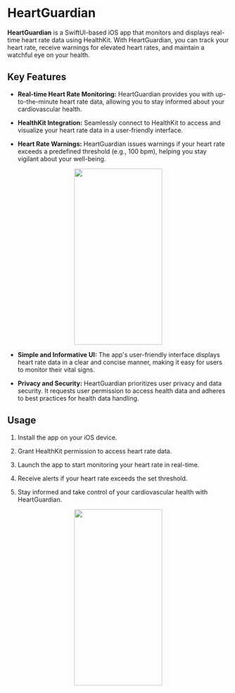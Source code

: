 # HeartGuardian

**HeartGuardian** is a SwiftUI-based iOS app that monitors and displays real-time heart rate data using HealthKit. With HeartGuardian, you can track your heart rate, receive warnings for elevated heart rates, and maintain a watchful eye on your health.

## Key Features

- **Real-time Heart Rate Monitoring:** HeartGuardian provides you with up-to-the-minute heart rate data, allowing you to stay informed about your cardiovascular health.

- **HealthKit Integration:** Seamlessly connect to HealthKit to access and visualize your heart rate data in a user-friendly interface.

- **Heart Rate Warnings:** HeartGuardian issues warnings if your heart rate exceeds a predefined threshold (e.g., 100 bpm), helping you stay vigilant about your well-being.
<p align="center">
<img src="https://github.com/Ezagor-dev/HeartGuardian/assets/45847677/ca50a51d-2293-4097-ad9f-cc26edaf0b5a" width="200" height="400">
</p>


- **Simple and Informative UI:** The app's user-friendly interface displays heart rate data in a clear and concise manner, making it easy for users to monitor their vital signs.

- **Privacy and Security:** HeartGuardian prioritizes user privacy and data security. It requests user permission to access health data and adheres to best practices for health data handling.

## Usage

1. Install the app on your iOS device.

2. Grant HealthKit permission to access heart rate data.

3. Launch the app to start monitoring your heart rate in real-time.

4. Receive alerts if your heart rate exceeds the set threshold.

5. Stay informed and take control of your cardiovascular health with HeartGuardian.


<p align="center">
    <img src="https://github.com/Ezagor-dev/HeartGuardian/assets/45847677/d5ddf5f2-4c09-4234-9a04-1206fa834029" width="200" height="400">
</p>

